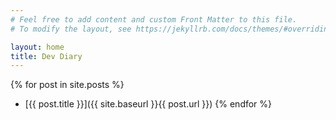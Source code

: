 ```yaml
---
# Feel free to add content and custom Front Matter to this file.
# To modify the layout, see https://jekyllrb.com/docs/themes/#overriding-theme-defaults

layout: home
title: Dev Diary
---
```


  {% for post in site.posts %}
  - [{{ post.title }}]({{ site.baseurl }}{{ post.url }})
  {% endfor %}